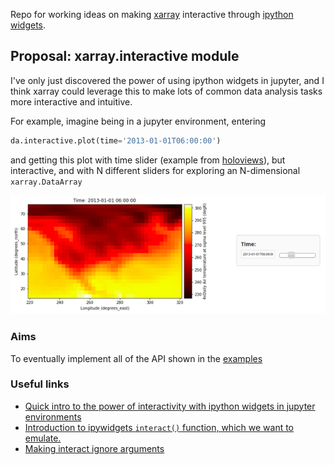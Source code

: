 Repo for working ideas on making [xarray](https://github.com/pydata/xarray) interactive through [ipython
widgets](https://towardsdatascience.com/interactive-controls-for-jupyter-notebooks-f5c94829aee6).

## Proposal: xarray.interactive module

I've only just discovered the power of using ipython widgets in jupyter,
and I think xarray could leverage this to make lots of common data
analysis tasks more interactive and intuitive.

For example, imagine being in a jupyter environment, entering
```python
da.interactive.plot(time='2013-01-01T06:00:00')
```
and getting this plot with time slider (example from [holoviews]()), but interactive, and with N different sliders for exploring an N-dimensional `xarray.DataArray`

![hvplot example](https://github.com/TomNicholas/xarray-interactive/raw/master/images/hvplot_example.png "Title")

### Aims

To eventually implement all of the API shown in the [examples](https://github.com/TomNicholas/xarray-interactive/raw/master/examples.ipynb)


### Useful links

- [Quick intro to the power of interactivity with ipython widgets in jupyter environments](https://towardsdatascience.com/interactive-controls-for-jupyter-notebooks-f5c94829aee6)
- [Introduction to ipywidgets `interact()` function, which we want to emulate.](https://ipywidgets.readthedocs.io/en/latest/examples/Using%20Interact.html)
- [Making interact ignore arguments](https://github.com/jupyter-widgets/ipywidgets/issues/2740)
